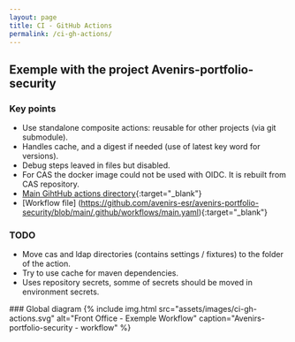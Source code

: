 ```yaml
---
layout: page
title: CI - GitHub Actions
permalink: /ci-gh-actions/
---
```


## Exemple with the project Avenirs-portfolio-security

### Key points
- Use standalone composite actions: reusable for other projects (via git submodule).
- Handles cache, and a digest if needed (use of latest key word for versions).
- Debug steps leaved in files but disabled.
- For CAS the docker image could not be used with OIDC. It is rebuilt from CAS repository.
- [Main GihtHub actions directory](https://github.com/avenirs-esr/avenirs-portfolio-security/tree/main/.github){:target="_blank"}
- [Workflow file] (https://github.com/avenirs-esr/avenirs-portfolio-security/blob/main/.github/workflows/main.yaml){:target="_blank"}

### TODO
- Move cas and ldap directories (contains settings / fixtures) to the folder of the action.
- Try to use cache for maven dependencies.
- Uses repository secrets, somme of secrets should be moved in environment secrets.


### Global diagram
{% include img.html
        src="assets/images/ci-gh-actions.svg"
        alt="Front Office - Exemple Workflow"
        caption="Avenirs-portfolio-security - workflow"
%}

